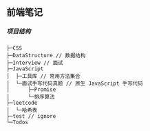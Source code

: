 ## 前端笔记

##### 项目结构
```tree /f >./test/tree.txt
├─CSS
├─DataStructure // 数据结构
├─Interview // 面试
├─JavaScript
│  ├─工具库 // 常用方法集合
│  └─面试手写代码真题 // 原生 JavaScript 手写代码
│      ├─Promise
│      └─排序算法
├─leetcode
│  └─哈希表
├─test // ignore
└─Todos
```
